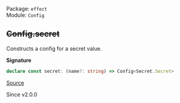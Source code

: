 Package: `effect`<br />
Module: `Config`<br />

## ~~Config.secret~~

Constructs a config for a secret value.

**Signature**

```ts
declare const secret: (name?: string) => Config<Secret.Secret>
```

[Source](https://github.com/Effect-TS/effect/tree/main/packages/effect/src/Config.ts#L359)

Since v2.0.0